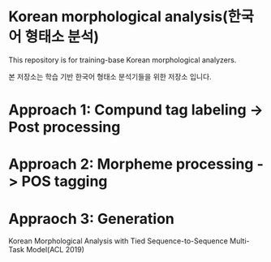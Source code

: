 # Korean morphological analysis(한국어 형태소 분석)

This repository is for training-base Korean morphological analyzers.

본 저장소는 학습 기반 한국어 형태소 분석기들을 위한 저장소 입니다.


# Approach 1: Compund tag labeling -> Post processing



# Approach 2: Morpheme processing -> POS tagging


# Appraoch 3: Generation

Korean Morphological Analysis with Tied Sequence-to-Sequence Multi-Task Model(ACL 2019)


